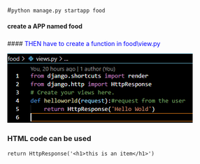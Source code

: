 

#`python manage.py startapp food`


#### create a APP named food
##### 
####<span style="color:blue">
THEN have to create a function in food\view.py
</span>

![concept](img\03.PNG)

### HTML code can be used

```
return HttpResponse('<h1>this is an item</h1>')
```